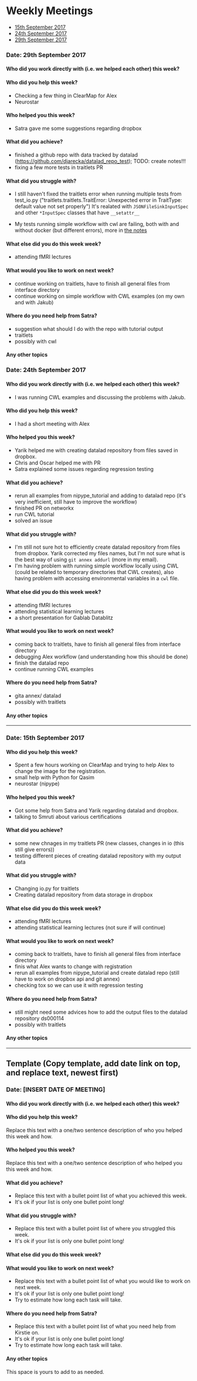 # Weekly Meetings

* [15th September 2017](#date-15th-september-2017)
* [24th September 2017](#date-24th-september-2017)
* [29th September 2017](#date-29th-september-2017)


### Date: 29th September 2017

#### Who did you work directly with (i.e. we helped each other) this week?


#### Who did you help this week?

* Checking a few thing in ClearMap for Alex
* Neurostar

#### Who helped you this week?

* Satra gave me some suggestions regarding dropbox


#### What did you achieve?

* finished a github repo with data tracked by datalad (https://github.com/djarecka/datalad_repo_test); 
  TODO: create notes!!! 
* fixing a few more tests in traitlets PR


#### What did you struggle with?

* I still haven't fixed the traitlets error when running multiple tests from test_io.py 
("traitlets.traitlets.TraitError: Unexpected error in TraitType: default value not set properly")
It's realated with `JSONFileSinkInputSpec` and other `*InputSpec` classes that have `__setattr__`

* My tests running simple workflow with cwl are failing, both with and without docker (but different errors), 
more in [the notes](https://github.com/djarecka/mit_diary/wiki/cwl-notes) 

#### What else did you do this week week?

* attending fMRI lectures

#### What would you like to work on next week?

* continue working on traitlets, have to finish all general files from interface directory
* continue working on simple workflow with CWL examples (on my own and with Jakub)


#### Where do you need help from Satra?

* suggestion what should I do with the repo with tutorial output
* traitlets
* possibly with cwl

#### Any other topics


### Date: 24th September 2017

#### Who did you work directly with (i.e. we helped each other) this week?

* I was running CWL examples and discussing the problems with Jakub.

#### Who did you help this week?

* I had a short meeting with Alex

#### Who helped you this week?

* Yarik helped me with creating datalad repository from files saved in dropbox.
* Chris and Oscar helped me with PR
* Satra explained some issues regarding regression testing

#### What did you achieve?

* rerun all examples from nipype_tutorial and adding to datalad repo (it's very inefficient, still have to improve the workflow)
* finished PR on networkx
* run CWL tutorial 
* solved an issue

#### What did you struggle with?

* I'm still not sure hot to efficiently create datalad repository from files from dropbox. Yarik corrected my files names, but I'm not sure what is the best way of using `git annex addurl` (more in my email).
* I'm having problem with running simple workflow locally using CWL (could be related to temporary directories that CWL creates), also having problem with accessing environmental variables in a `cwl` file.

#### What else did you do this week week?

* attending fMRI lectures
* attending statistical learning lectures
* a short presentation for Gablab Datablitz

#### What would you like to work on next week?

* coming back to traitlets, have to finish all general files from interface directory
* debugging Alex workflow (and understanding how this should be done)
* finish the datalad repo
* continue running CWL examples



#### Where do you need help from Satra?

* gita annex/ datalad
* possibly with traitlets

#### Any other topics


---

### Date: 15th September 2017

#### Who did you help this week?

* Spent a few hours working on ClearMap and trying to help Alex to change the image for the registration.
* small help with Python for Qasim 
* neurostar (nipype)

#### Who helped you this week?

* Got some help from Satra and Yarik regarding datalad and dropbox.
* talking to Smruti about various certifications 

#### What did you achieve?

* some new chnages in my traitlets PR (new classes, changes in io (this still give errors))
* testing different pieces of creating datalad repository with my output data

#### What did you struggle with?

* Changing io.py for traitlets
* Creating datalad repository from data storage in dropbox

#### What else did you do this week week?

* attending fMRI lectures
* attending statistical learning lectures (not sure if will continue)

#### What would you like to work on next week?

* coming back to traitlets, have to finish all general files from interface directory
* finis what Alex wants to change with registration
* rerun all examples from nipype_tutorial and create datalad repo (still have to work on dropbox api and git annex)
* checking tox so we can use it with regression testing



#### Where do you need help from Satra?

* still might need some advices how to add the output files to the datalad repository ds000114
* possibly with traitlets

#### Any other topics




---

## Template (Copy template, add date link on top, and replace text, newest first)

### Date: [INSERT DATE OF MEETING]

#### Who did you work directly with (i.e. we helped each other) this week?

#### Who did you help this week?

Replace this text with a one/two sentence description of who you helped this week and how.


#### Who helped you this week?

Replace this text with a one/two sentence description of who helped you this week and how.

#### What did you achieve?

* Replace this text with a bullet point list of what you achieved this week.
* It's ok if your list is only one bullet point long!

#### What did you struggle with?

* Replace this text with a bullet point list of where you struggled this week.
* It's ok if your list is only one bullet point long!

#### What else did you do this week week?


#### What would you like to work on next week?

* Replace this text with a bullet point list of what you would like to work on next week.
* It's ok if your list is only one bullet point long!
* Try to estimate how long each task will take.

#### Where do you need help from Satra?

* Replace this text with a bullet point list of what you need help from Kirstie on.
* It's ok if your list is only one bullet point long!
* Try to estimate how long each task will take.

#### Any other topics

This space is yours to add to as needed.
